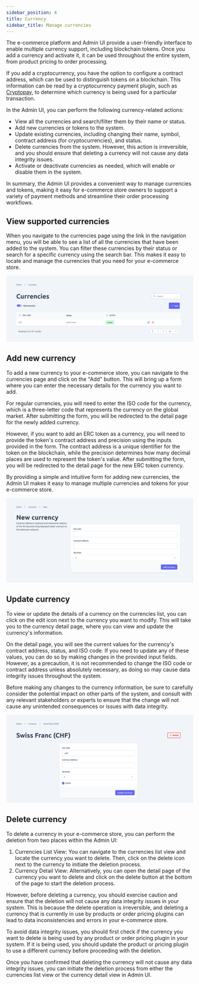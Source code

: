 ```yaml
---
sidebar_position: 4
title: Currency
sidebar_title: Manage currencies
---
```



The e-commerce platform and Admin UI provide a user-friendly interface to enable multiple currency support, including blockchain tokens. Once you add a currency and activate it, it can be used throughout the entire system, from product pricing to order processing.

If you add a cryptocurrency, you have the option to configure a contract address, which can be used to distinguish tokens on a blockchain. This information can be read by a cryptocurrency payment plugin, such as [Cryptopay](../platform-configuration/plugins/cryptopay), to determine which currency is being used for a particular transaction.

In the Admin UI, you can perform the following currency-related actions:
- View all the currencies and search/filter them by their name or status.
- Add new currencies or tokens to the system.
- Update existing currencies, including changing their name, symbol, contract address (for cryptocurrencies), and status.
- Delete currencies from the system. However, this action is irreversible, and you should ensure that deleting a currency will not cause any data integrity issues.
- Activate or deactivate currencies as needed, which will enable or disable them in the system.

In summary, the Admin UI provides a convenient way to manage currencies and tokens, making it easy for e-commerce store owners to support a variety of payment methods and streamline their order processing workflows.

## View supported currencies

When you navigate to the currencies page using the link in the navigation menu, you will be able to see a list of all the currencies that have been added to the system. You can filter these currencies by their status or search for a specific currency using the search bar. This makes it easy to locate and manage the currencies that you need for your e-commerce store.

![diagram](../assets/currencies-list.png)

## Add new currency
To add a new currency to your e-commerce store, you can navigate to the currencies page and click on the "Add" button. This will bring up a form where you can enter the necessary details for the currency you want to add.

For regular currencies, you will need to enter the ISO code for the currency, which is a three-letter code that represents the currency on the global market. After submitting the form, you will be redirected to the detail page for the newly added currency.

However, if you want to add an ERC token as a currency, you will need to provide the token's contract address and precision using the inputs provided in the form. The contract address is a unique identifier for the token on the blockchain, while the precision determines how many decimal places are used to represent the token's value. After submitting the form, you will be redirected to the detail page for the new ERC token currency.

By providing a simple and intuitive form for adding new currencies, the Admin UI makes it easy to manage multiple currencies and tokens for your e-commerce store. 

![diagram](../assets/new-currency-form.png)

## Update currency

To view or update the details of a currency on the currencies list, you can click on the edit icon next to the currency you want to modify. This will take you to the currency detail page, where you can view and update the currency's information.

On the detail page, you will see the current values for the currency's contract address, status, and ISO code. If you need to update any of these values, you can do so by making changes in the provided input fields. However, as a precaution, it is not recommended to change the ISO code or contract address unless absolutely necessary, as doing so may cause data integrity issues throughout the system.

Before making any changes to the currency information, be sure to carefully consider the potential impact on other parts of the system, and consult with any relevant stakeholders or experts to ensure that the change will not cause any unintended consequences or issues with data integrity.


![diagram](../assets/edit-currency.png)


## Delete currency

To delete a currency in your e-commerce store, you can perform the deletion from two places within the Admin UI:
1. Currencies List View: You can navigate to the currencies list view and locate the currency you want to delete. Then, click on the delete icon next to the currency to initiate the deletion process.
2. Currency Detail View: Alternatively, you can open the detail page of the currency you want to delete and click on the delete button at the bottom of the page to start the deletion process.

However, before deleting a currency, you should exercise caution and ensure that the deletion will not cause any data integrity issues in your system. This is because the delete operation is irreversible, and deleting a currency that is currently in use by products or order pricing plugins can lead to data inconsistencies and errors in your e-commerce store.

To avoid data integrity issues, you should first check if the currency you want to delete is being used by any product or order pricing plugin in your system. If it is being used, you should update the product or pricing plugin to use a different currency before proceeding with the deletion.

Once you have confirmed that deleting the currency will not cause any data integrity issues, you can initiate the deletion process from either the currencies list view or the currency detail view in Admin UI.